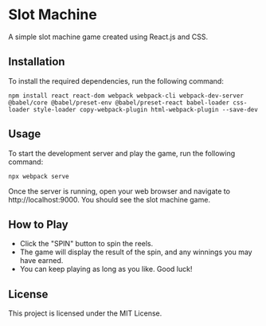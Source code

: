 # Slot Machine

A simple slot machine game created using React.js and CSS.

## Installation

To install the required dependencies, run the following command:
```
npm install react react-dom webpack webpack-cli webpack-dev-server @babel/core @babel/preset-env @babel/preset-react babel-loader css-loader style-loader copy-webpack-plugin html-webpack-plugin --save-dev
```

## Usage

To start the development server and play the game, run the following command:
```
npx webpack serve
```

Once the server is running, open your web browser and navigate to http://localhost:9000. You should see the slot machine game.

## How to Play

- Click the "SPIN" button to spin the reels.
- The game will display the result of the spin, and any winnings you may have earned.
- You can keep playing as long as you like. Good luck!

## License

This project is licensed under the MIT License.